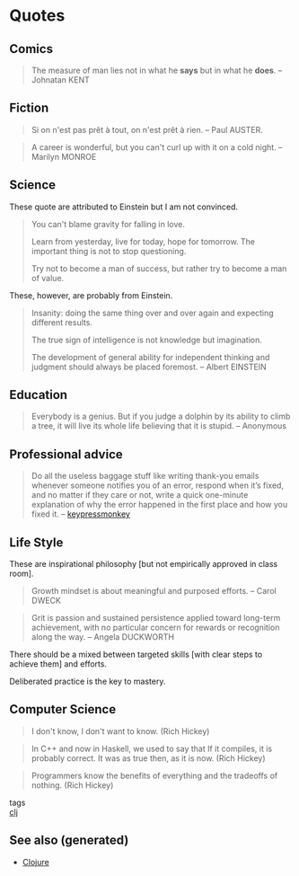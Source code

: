 # Quotes

## Comics

> The measure of man lies not in what he **says** but in what he
> **does**. – Johnatan KENT

## Fiction

> Si on n'est pas prêt à tout, on n'est prêt à rien. – Paul AUSTER.

> A career is wonderful, but you can't curl up with it on a cold night.
> – Marilyn MONROE

## Science

These quote are attributed to Einstein but I am not convinced.

> You can't blame gravity for falling in love.
>
> Learn from yesterday, live for today, hope for tomorrow. The important
> thing is not to stop questioning.
>
> Try not to become a man of success, but rather try to become a man of
> value.

These, however, are probably from Einstein.

> Insanity: doing the same thing over and over again and expecting
> different results.
>
> The true sign of intelligence is not knowledge but imagination.
>
> The development of general ability for independent thinking and
> judgment should always be placed foremost. – Albert EINSTEIN

## Education

> Everybody is a genius. But if you judge a dolphin by its ability to
> climb a tree, it will live its whole life believing that it is stupid.
> – Anonymous

## Professional advice

> Do all the useless baggage stuff like writing thank-you emails
> whenever someone notifies you of an error, respond when it’s fixed,
> and no matter if they care or not, write a quick one-minute
> explanation of why the error happened in the first place and how you
> fixed it. –
> [keypressmonkey](https://medium.com/better-programming/how-to-thrive-as-an-average-programmer-1dd202540ac)

## Life Style

These are inspirational philosophy \[but not empirically approved in
class room\].

> Growth mindset is about meaningful and purposed efforts. – Carol DWECK

> Grit is passion and sustained persistence applied toward long-term
> achievement, with no particular concern for rewards or recognition
> along the way. – Angela DUCKWORTH

There should be a mixed between targeted skills \[with clear steps to
achieve them\] and efforts.

Deliberated practice is the key to mastery.

## Computer Science

> I don't know, I don't want to know. (Rich Hickey)

> In C++ and now in Haskell, we used to say that If it compiles, it is
> probably correct. It was as true then, as it is now. (Rich Hickey)

> Programmers know the benefits of everything and the tradeoffs of
> nothing. (Rich Hickey)

tags  
[clj](./id:9336fa0f-85f3-4943-b374-6ca2f01ee0f8)

## See also (generated)

-   [Clojure](./id:9336fa0f-85f3-4943-b374-6ca2f01ee0f8)
